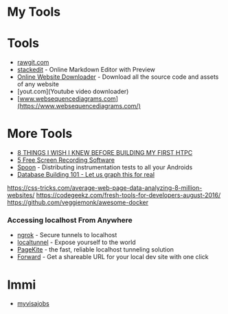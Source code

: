 # My Tools


# Tools
* [rawgit.com](https://rawgit.com/)
* [stackedit](https://stackedit.io/) - Online Markdown Editor with Preview
* [Online Website Downloader](https://websitedownloader.io/) - Download all the source code and assets of any website
* [yout.com](Youtube video downloader)
* [www.websequencediagrams.com](https://www.websequencediagrams.com/)

# More Tools

* [8 THINGS I WISH I KNEW BEFORE BUILDING MY FIRST HTPC](http://mymediaexperience.com/first-htpc-tips/)
* [5 Free Screen Recording Software](http://www.hongkiat.com/blog/win-screen-recording-softwares/)
* [Spoon](http://square.github.io/spoon/) - Distributing instrumentation tests to all your Androids
* [Database Building 101 - Let us graph this for real](https://ayende.com/blog/175041/database-building-101-let-us-graph-this-for-real)


https://css-tricks.com/average-web-page-data-analyzing-8-million-websites/
https://codegeekz.com/fresh-tools-for-developers-august-2016/
https://github.com/veggiemonk/awesome-docker

### Accessing localhost From Anywhere
* [ngrok](https://ngrok.com/) - Secure tunnels to localhost
* [localtunnel](https://localtunnel.github.io/www/) - Expose yourself to the world
* [PageKite](PageKite.net) - the fast, reliable localhost tunneling solution
* [Forward](forwardhq.com) - Get a shareable URL for your local dev site with one click




# Immi
* [myvisajobs](http://www.myvisajobs.com/)

